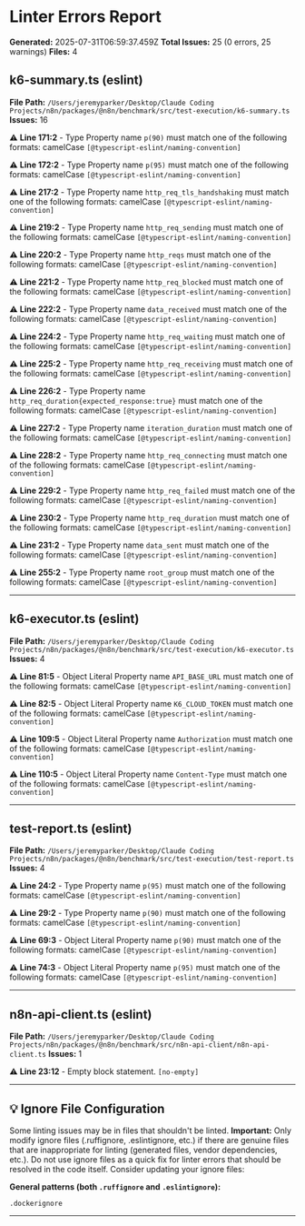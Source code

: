# Linter Errors Report

**Generated:** 2025-07-31T06:59:37.459Z
**Total Issues:** 25 (0 errors, 25 warnings)
**Files:** 4

## k6-summary.ts (eslint)

**File Path:** `/Users/jeremyparker/Desktop/Claude Coding Projects/n8n/packages/@n8n/benchmark/src/test-execution/k6-summary.ts`
**Issues:** 16

⚠️ **Line 171:2** - Type Property name `p(90)` must match one of the following formats: camelCase `[@typescript-eslint/naming-convention]`

⚠️ **Line 172:2** - Type Property name `p(95)` must match one of the following formats: camelCase `[@typescript-eslint/naming-convention]`

⚠️ **Line 217:2** - Type Property name `http_req_tls_handshaking` must match one of the following formats: camelCase `[@typescript-eslint/naming-convention]`

⚠️ **Line 219:2** - Type Property name `http_req_sending` must match one of the following formats: camelCase `[@typescript-eslint/naming-convention]`

⚠️ **Line 220:2** - Type Property name `http_reqs` must match one of the following formats: camelCase `[@typescript-eslint/naming-convention]`

⚠️ **Line 221:2** - Type Property name `http_req_blocked` must match one of the following formats: camelCase `[@typescript-eslint/naming-convention]`

⚠️ **Line 222:2** - Type Property name `data_received` must match one of the following formats: camelCase `[@typescript-eslint/naming-convention]`

⚠️ **Line 224:2** - Type Property name `http_req_waiting` must match one of the following formats: camelCase `[@typescript-eslint/naming-convention]`

⚠️ **Line 225:2** - Type Property name `http_req_receiving` must match one of the following formats: camelCase `[@typescript-eslint/naming-convention]`

⚠️ **Line 226:2** - Type Property name `http_req_duration{expected_response:true}` must match one of the following formats: camelCase `[@typescript-eslint/naming-convention]`

⚠️ **Line 227:2** - Type Property name `iteration_duration` must match one of the following formats: camelCase `[@typescript-eslint/naming-convention]`

⚠️ **Line 228:2** - Type Property name `http_req_connecting` must match one of the following formats: camelCase `[@typescript-eslint/naming-convention]`

⚠️ **Line 229:2** - Type Property name `http_req_failed` must match one of the following formats: camelCase `[@typescript-eslint/naming-convention]`

⚠️ **Line 230:2** - Type Property name `http_req_duration` must match one of the following formats: camelCase `[@typescript-eslint/naming-convention]`

⚠️ **Line 231:2** - Type Property name `data_sent` must match one of the following formats: camelCase `[@typescript-eslint/naming-convention]`

⚠️ **Line 255:2** - Type Property name `root_group` must match one of the following formats: camelCase `[@typescript-eslint/naming-convention]`

---

## k6-executor.ts (eslint)

**File Path:** `/Users/jeremyparker/Desktop/Claude Coding Projects/n8n/packages/@n8n/benchmark/src/test-execution/k6-executor.ts`
**Issues:** 4

⚠️ **Line 81:5** - Object Literal Property name `API_BASE_URL` must match one of the following formats: camelCase `[@typescript-eslint/naming-convention]`

⚠️ **Line 82:5** - Object Literal Property name `K6_CLOUD_TOKEN` must match one of the following formats: camelCase `[@typescript-eslint/naming-convention]`

⚠️ **Line 109:5** - Object Literal Property name `Authorization` must match one of the following formats: camelCase `[@typescript-eslint/naming-convention]`

⚠️ **Line 110:5** - Object Literal Property name `Content-Type` must match one of the following formats: camelCase `[@typescript-eslint/naming-convention]`

---

## test-report.ts (eslint)

**File Path:** `/Users/jeremyparker/Desktop/Claude Coding Projects/n8n/packages/@n8n/benchmark/src/test-execution/test-report.ts`
**Issues:** 4

⚠️ **Line 24:2** - Type Property name `p(95)` must match one of the following formats: camelCase `[@typescript-eslint/naming-convention]`

⚠️ **Line 29:2** - Type Property name `p(90)` must match one of the following formats: camelCase `[@typescript-eslint/naming-convention]`

⚠️ **Line 69:3** - Object Literal Property name `p(90)` must match one of the following formats: camelCase `[@typescript-eslint/naming-convention]`

⚠️ **Line 74:3** - Object Literal Property name `p(95)` must match one of the following formats: camelCase `[@typescript-eslint/naming-convention]`

---

## n8n-api-client.ts (eslint)

**File Path:** `/Users/jeremyparker/Desktop/Claude Coding Projects/n8n/packages/@n8n/benchmark/src/n8n-api-client/n8n-api-client.ts`
**Issues:** 1

⚠️ **Line 23:12** - Empty block statement. `[no-empty]`

---

## 💡 Ignore File Configuration

Some linting issues may be in files that shouldn't be linted. **Important:** Only modify ignore files (.ruffignore, .eslintignore, etc.) if there are genuine files that are inappropriate for linting (generated files, vendor dependencies, etc.). Do not use ignore files as a quick fix for linter errors that should be resolved in the code itself. Consider updating your ignore files:

**General patterns (both `.ruffignore` and `.eslintignore`):**
```
.dockerignore
```

---

